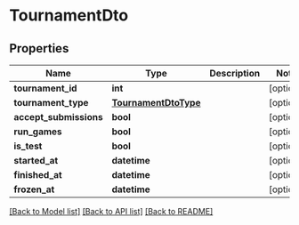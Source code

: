 # TournamentDto

## Properties
Name | Type | Description | Notes
------------ | ------------- | ------------- | -------------
**tournament_id** | **int** |  | [optional] 
**tournament_type** | [**TournamentDtoType**](TournamentDtoType.md) |  | [optional] 
**accept_submissions** | **bool** |  | [optional] 
**run_games** | **bool** |  | [optional] 
**is_test** | **bool** |  | [optional] 
**started_at** | **datetime** |  | [optional] 
**finished_at** | **datetime** |  | [optional] 
**frozen_at** | **datetime** |  | [optional] 

[[Back to Model list]](../README.md#documentation-for-models) [[Back to API list]](../README.md#documentation-for-api-endpoints) [[Back to README]](../README.md)

